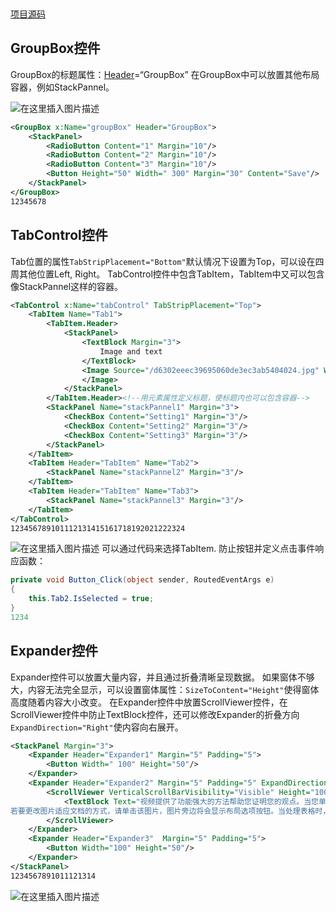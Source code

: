 ​                                            

[项目源码](https://download.csdn.net/download/qq_43511299/49074909)

## **GroupBox控件** 

GroupBox的标题属性：[Header](https://so.csdn.net/so/search?q=Header&spm=1001.2101.3001.7020)=“GroupBox”
 在GroupBox中可以放置其他布局容器，例如StackPannel。

![在这里插入图片描述](E:\codes\c-sharp\WPF\控件\Imag\46c679361dc84accb80ad815a07fbe59.png)

```xml
<GroupBox x:Name="groupBox" Header="GroupBox">
    <StackPanel>
        <RadioButton Content="1" Margin="10"/>
        <RadioButton Content="2" Margin="10"/>
        <RadioButton Content="3" Margin="10"/>
        <Button Height="50" Width=" 300" Margin="30" Content="Save"/>
    </StackPanel>
</GroupBox>
12345678
```

## **TabControl控件** 

Tab位置的属性`TabStripPlacement="Bottom"`默认情况下设置为Top，可以设在四周其他位置Left, Right。
 TabControl控件中包含TabItem，TabItem中又可以包含像StackPannel这样的容器。

```xml
<TabControl x:Name="tabControl" TabStripPlacement="Top">
    <TabItem Name="Tab1">
        <TabItem.Header>
            <StackPanel>
                <TextBlock Margin="3">
                    Image and text
                </TextBlock>
                <Image Source="/d6302eeec39695060de3ec3ab5404024.jpg" Width="20" Height="20"> 
                </Image>
            </StackPanel>
        </TabItem.Header><!--用元素属性定义标题，使标题内也可以包含容器-->
        <StackPanel Name="stackPannel1" Margin="3">
            <CheckBox Content="Setting1" Margin="3"/>
            <CheckBox Content="Setting2" Margin="3"/>
            <CheckBox Content="Setting3" Margin="3"/>
        </StackPanel>
    </TabItem>
    <TabItem Header="TabItem" Name="Tab2">
        <StackPanel Name="stackPannel2" Margin="3"/>
    </TabItem>
    <TabItem Header="TabItem" Name="Tab3">
        <StackPanel Name="stackPannel3" Margin="3"/>
    </TabItem>
</TabControl>
123456789101112131415161718192021222324
```

![在这里插入图片描述](E:\codes\c-sharp\WPF\控件\Imag\730ce2863a4843a29630f091bb6190d2.png)
 可以通过代码来选择TabItem.
 防止按钮并定义点击事件响应函数：

```csharp
private void Button_Click(object sender, RoutedEventArgs e)
{
    this.Tab2.IsSelected = true;
}
1234
```

## **Expander控件** 

Expander控件可以放置大量内容，并且通过折叠清晰呈现数据。
 如果窗体不够大，内容无法完全显示，可以设置窗体属性：`SizeToContent="Height"`使得窗体高度随着内容大小改变。
 在Expander控件中放置ScrollViewer控件，在ScrollViewer控件中防止TextBlock控件，还可以修改Expander的折叠方向`ExpandDirection="Right"`使内容向右展开。

```xml
<StackPanel Margin="3">
    <Expander Header="Expander1" Margin="5" Padding="5">
        <Button Width=" 100" Height="50"/>
    </Expander>
    <Expander Header="Expander2" Margin="5" Padding="5" ExpandDirection="Right">
        <ScrollViewer VerticalScrollBarVisibility="Visible" Height="100">
            <TextBlock Text="视频提供了功能强大的方法帮助您证明您的观点。当您单击联机视频时，可以在想要添加的视频的嵌入代码中进行粘贴。您也可以键入一个关键字以联机搜索最适合您的文档的视频。为使您的文档具有专业外观，Word 提供了页眉、页脚、封面和文本框设计，这些设计可互为补充。例如，您可以添加匹配的封面、页眉和提要栏。单击，然后从不同库中选择所需元素。主题和样式也有助于文档保持协调。当您单击设计并选择新的主题时，图片、图表或 SmartArt 图形将会更改以匹配新的主题。当应用样式时，您的标题会进行更改以匹配新的主题。使用在需要位置出现的新按钮在 Word 中保存时间。
若要更改图片适应文档的方式，请单击该图片，图片旁边将会显示布局选项按钮。当处理表格时，单击要添加行或列的位置，然后单击加号。在新的阅读视图中阅读更加容易。可以折叠文档某些部分并关注所需文本。如果在达到结尾处之前需要停止读取，Word 会记住您的停止位置 - 即使在另一个设备上。视频提供了功能强大的方法帮助您证明您的观点。当您单击联机视频时，可以在想要添加的视频的嵌入代码中进行粘贴。您也可以键入一个关键字以联机搜索最适合您的文档的视频。为使您的文档具有专业外观，Word 提供了页眉、页脚、封面和文本框设计，这些设计可互为补充。例如，您可以添加匹配的封面、页眉和提要栏。" TextWrapping="Wrap"/>
        </ScrollViewer>
    </Expander>
    <Expander Header="Expander3"  Margin="5" Padding="5">
        <Button Width="100" Height="50"/>
    </Expander>
</StackPanel>
1234567891011121314
```

![在这里插入图片描述](E:\codes\c-sharp\WPF\控件\Imag\a2dd7c961bea44f4a1d7768d4a56f485.png)
